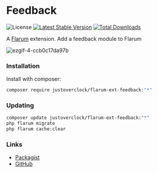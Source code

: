 # Feedback

![License](https://img.shields.io/badge/license-MIT-blue.svg) [![Latest Stable Version](https://img.shields.io/packagist/v/justoverclock/flarum-ext-feedback.svg)](https://packagist.org/packages/justoverclock/flarum-ext-feedback) [![Total Downloads](https://img.shields.io/packagist/dt/justoverclock/flarum-ext-feedback.svg)](https://packagist.org/packages/justoverclock/flarum-ext-feedback)

A [Flarum](http://flarum.org) extension. Add a feedback module to Flarum

![ezgif-4-ccb0c17da97b](https://user-images.githubusercontent.com/79002016/123836058-90128d00-d909-11eb-9d44-2dea10e9ddb0.gif)


### Installation

Install with composer:

```sh
composer require justoverclock/flarum-ext-feedback:"*"
```

### Updating

```sh
composer update justoverclock/flarum-ext-feedback:"*"
php flarum migrate
php flarum cache:clear
```

### Links

- [Packagist](https://packagist.org/packages/justoverclock/flarum-ext-feedback)
- [GitHub](https://github.com/justoverclockl/flarum-ext-feedback)
